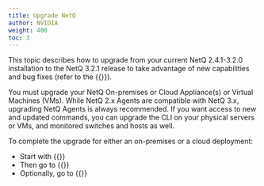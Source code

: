 ```yaml
---
title: Upgrade NetQ
author: NVIDIA
weight: 400
toc: 3
---
```

This topic describes how to upgrade from your current NetQ 2.4.1-3.2.0 installation to the NetQ 3.2.1 release to take advantage of new capabilities and bug fixes (refer to the {{<link title="NVIDIA NetQ 3.2 Release Notes" text="release notes">}}).

You must upgrade your NetQ On-premises or Cloud Appliance(s) or Virtual Machines (VMs). While NetQ 2.x Agents are compatible with NetQ 3.x, upgrading NetQ Agents is always recommended. If you want access to new and updated commands, you can upgrade the CLI on your physical servers or VMs, and monitored switches and hosts as well.

To complete the upgrade for either an on-premises or a cloud deployment:

- Start with {{<link title="Upgrade NetQ Appliances and Virtual Machines">}}
- Then go to {{<link title="Upgrade NetQ Agents">}}
- Optionally, go to {{<link title="Upgrade NetQ CLI">}}
